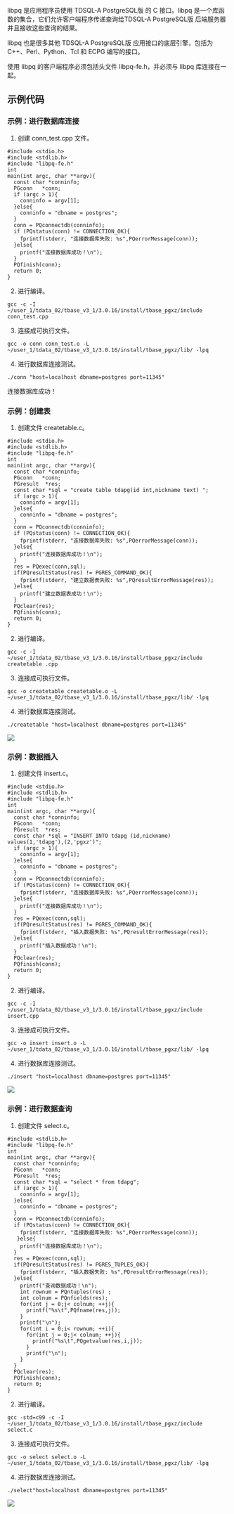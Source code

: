 
libpq 是应用程序员使用 TDSQL-A PostgreSQL版 的 C 接口。libpq 是一个库函数的集合，它们允许客户端程序传递查询给TDSQL-A PostgreSQL版 后端服务器并且接收这些查询的结果。

libpq 也是很多其他 TDSQL-A PostgreSQL版 应用接口的底层引擎，包括为 C++、Perl、Python、Tcl 和 ECPG 编写的接口。

使用 libpq 的客户端程序必须包括头文件 libpq-fe.h，并必须与 libpq 库连接在一起。

## 示例代码
### 示例：进行数据库连接
1. 创建 conn_test.cpp 文件。
```
#include <stdio.h>
#include <stdlib.h>
#include "libpq-fe.h"  
int
main(int argc, char **argv){
  const char *conninfo;
  PGconn   *conn;   
  if (argc > 1){
    conninfo = argv[1];
  }else{
    conninfo = "dbname = postgres"; 
  }      
  conn = PQconnectdb(conninfo);
  if (PQstatus(conn) != CONNECTION_OK){
    fprintf(stderr, "连接数据库失败: %s",PQerrorMessage(conn));       
  }else{
    printf("连接数据库成功！\n");
  }
  PQfinish(conn);
  return 0;
}
```
2. 进行编译。
```
gcc -c -I ~/user_1/tdata_02/tbase_v3_1/3.0.16/install/tbase_pgxz/include conn_test.cpp
```
3. 连接成可执行文件。
```
gcc -o conn conn_test.o -L ~/user_1/tdata_02/tbase_v3_1/3.0.16/install/tbase_pgxz/lib/ -lpq
```
4. 进行数据库连接测试。
```
./conn "host=localhost dbname=postgres port=11345"
```
连接数据库成功！

### 示例：创建表
1. 创建文件 createtable.c。
```
#include <stdio.h>
#include <stdlib.h>
#include "libpq-fe.h"  
int
main(int argc, char **argv){
  const char *conninfo;
  PGconn   *conn;   
  PGresult  *res;
  const char *sql = "create table tdapg(id int,nickname text) ";
  if (argc > 1){
    conninfo = argv[1];
  }else{
    conninfo = "dbname = postgres";      
  }    
  conn = PQconnectdb(conninfo);
  if (PQstatus(conn) != CONNECTION_OK){
    fprintf(stderr, "连接数据库失败: %s",PQerrorMessage(conn));       
  }else{
    printf("连接数据库成功！\n");
  }
  res = PQexec(conn,sql);
  if(PQresultStatus(res) != PGRES_COMMAND_OK){
    fprintf(stderr, "建立数据表失败: %s",PQresultErrorMessage(res)); 
  }else{
    printf("建立数据表成功！\n");
  }
  PQclear(res);
  PQfinish(conn);
  return 0;
}
```
2. 进行编译。
```
gcc -c -I ~/user_1/tdata_02/tbase_v3_1/3.0.16/install/tbase_pgxz/include createtable .cpp
```
3. 连接成可执行文件。
```
gcc -o createtable createtable.o -L ~/user_1/tdata_02/tbase_v3_1/3.0.16/install/tbase_pgxz/lib/ -lpq
```
4. 进行数据库连接测试。
```
./createtable "host=localhost dbname=postgres port=11345"
```
![](https://main.qcloudimg.com/raw/bb0cb159049e78d02dded8f3b8803007.png)
 
### 示例：数据插入
1. 创建文件 insert.c。
```
#include <stdio.h>
#include <stdlib.h>
#include "libpq-fe.h"  
int
main(int argc, char **argv){
  const char *conninfo;
  PGconn   *conn;   
  PGresult  *res;
  const char *sql = "INSERT INTO tdapg (id,nickname) values(1,'tdapg'),(2,'pgxz')";
  if (argc > 1){
    conninfo = argv[1];
  }else{
    conninfo = "dbname = postgres";      
  }    
  conn = PQconnectdb(conninfo);
  if (PQstatus(conn) != CONNECTION_OK){
    fprintf(stderr, "连接数据库失败: %s",PQerrorMessage(conn));       
  }else{
    printf("连接数据库成功！\n");
  }
  res = PQexec(conn,sql);
  if(PQresultStatus(res) != PGRES_COMMAND_OK){
    fprintf(stderr, "插入数据失败: %s",PQresultErrorMessage(res)); 
  }else{
    printf("插入数据成功！\n");
  }
  PQclear(res);
  PQfinish(conn);
  return 0;
}
```
2. 进行编译。
```
gcc -c -I ~/user_1/tdata_02/tbase_v3_1/3.0.16/install/tbase_pgxz/include insert.cpp
```
3. 连接成可执行文件。
```
gcc -o insert insert.o -L ~/user_1/tdata_02/tbase_v3_1/3.0.16/install/tbase_pgxz/lib/ -lpq
```
4. 进行数据库连接测试。
```
./insert "host=localhost dbname=postgres port=11345"
```
![](https://main.qcloudimg.com/raw/4e80c5f4712cb438933d6ac6b587927c.png)
 
### 示例：进行数据查询
1. 创建文件 select.c。
```
#include <stdlib.h>
#include "libpq-fe.h"
int
main(int argc, char **argv){
  const char *conninfo;
  PGconn   *conn;
  PGresult  *res;
  const char *sql = "select * from tdapg";
  if (argc > 1){
    conninfo = argv[1];
  }else{
    conninfo = "dbname = postgres";
  }
  conn = PQconnectdb(conninfo);
  if (PQstatus(conn) != CONNECTION_OK){
    fprintf(stderr, "连接数据库失败: %s",PQerrorMessage(conn));
   }else{
    printf("连接数据库成功！\n");
  }
  res = PQexec(conn,sql);
  if(PQresultStatus(res) != PGRES_TUPLES_OK){
    fprintf(stderr, "插入数据失败: %s",PQresultErrorMessage(res));
  }else{
    printf("查询数据成功！\n");
    int rownum = PQntuples(res) ;
    int colnum = PQnfields(res);
    for(int j = 0;j< colnum; ++j){
      printf("%s\t",PQfname(res,j));
    }
    printf("\n");
    for(int i = 0;i< rownum; ++i){
      for(int j = 0;j< colnum; ++j){
        printf("%s\t",PQgetvalue(res,i,j));
      }
      printf("\n");
    }
  }
  PQclear(res);
  PQfinish(conn);
  return 0;
}
```
2. 进行编译。
```
gcc -std=c99 -c -I ~/user_1/tdata_02/tbase_v3_1/3.0.16/install/tbase_pgxz/include select.c
```
3. 连接成可执行文件。
```
gcc -o select select.o -L ~/user_1/tdata_02/tbase_v3_1/3.0.16/install/tbase_pgxz/lib/ -lpq
```
4. 进行数据库连接测试。
```
./select"host=localhost dbname=postgres port=11345"
```
![](https://main.qcloudimg.com/raw/73ffdf332b1e6ac6a2521c0eb224f82a.png)
